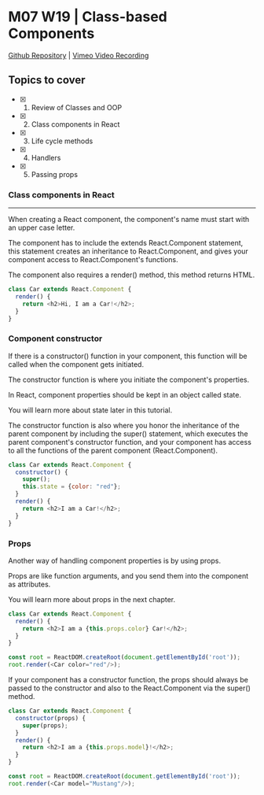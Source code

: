 # M07 W19 | Class-based Components
[Github Repository](https://github.com/Alfredo08/Cohort-April-17-2023/tree/main/W19M07%20-%20Class%20based%20Components) | [Vimeo Video Recording](https://vimeo.com/856892560/002baa05d7?share=copy)

## Topics to cover

* [X] 1. Review of Classes and OOP
* [X] 2. Class components in React
* [X] 3. Life cycle methods
* [X] 4. Handlers
* [X] 5. Passing props

### Class components in React
---
When creating a React component, the component's name must start with an upper case letter.

The component has to include the extends React.Component statement, this statement creates an inheritance to React.Component, and gives your component access to React.Component's functions.

The component also requires a render() method, this method returns HTML.

```js
class Car extends React.Component {
  render() {
    return <h2>Hi, I am a Car!</h2>;
  }
}
```

### Component constructor

If there is a constructor() function in your component, this function will be called when the component gets initiated.

The constructor function is where you initiate the component's properties.

In React, component properties should be kept in an object called state.

You will learn more about state later in this tutorial.

The constructor function is also where you honor the inheritance of the parent component by including the super() statement, which executes the parent component's constructor function, and your component has access to all the functions of the parent component (React.Component).

```js
class Car extends React.Component {
  constructor() {
    super();
    this.state = {color: "red"};
  }
  render() {
    return <h2>I am a Car!</h2>;
  }
}
```

### Props

Another way of handling component properties is by using props.

Props are like function arguments, and you send them into the component as attributes.

You will learn more about props in the next chapter.

```js
class Car extends React.Component {
  render() {
    return <h2>I am a {this.props.color} Car!</h2>;
  }
}

const root = ReactDOM.createRoot(document.getElementById('root'));
root.render(<Car color="red"/>);
```
If your component has a constructor function, the props should always be passed to the constructor and also to the React.Component via the super() method.


```js
class Car extends React.Component {
  constructor(props) {
    super(props);
  }
  render() {
    return <h2>I am a {this.props.model}!</h2>;
  }
}

const root = ReactDOM.createRoot(document.getElementById('root'));
root.render(<Car model="Mustang"/>);
``````




